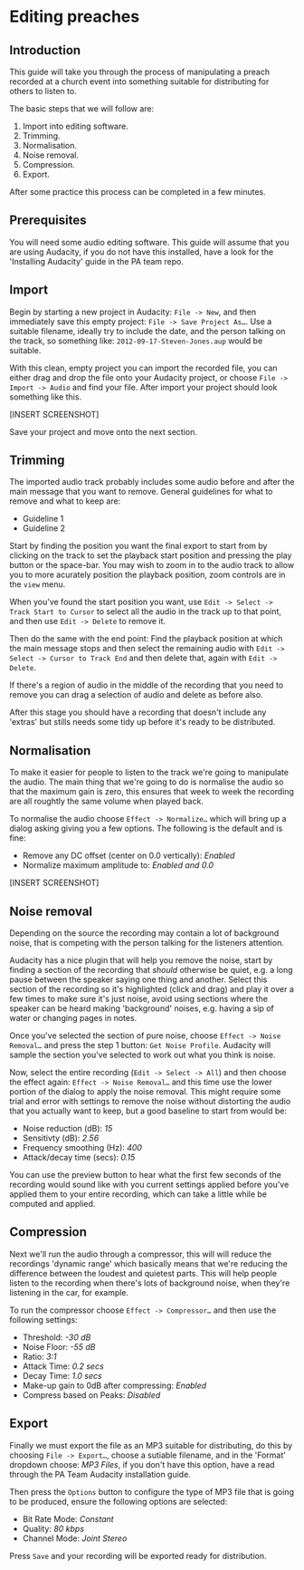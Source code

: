Editing preaches
================

Introduction
------------

This guide will take you through the process of manipulating a preach recorded at a church event into something suitable for distributing for others to listen to.

The basic steps that we will follow are:

1. Import into editing software.
2. Trimming.
3. Normalisation.
4. Noise removal.
5. Compression.
6. Export.

After some practice this process can be completed in a few minutes.


Prerequisites
-------------

You will need some audio editing software. This guide will assume that you are using Audacity, if you do not have this installed, have a look for the 'Installing Audacity' guide in the PA team repo.

Import
------

Begin by starting a new project in Audacity: `File -> New`, and then immediately save this empty project: `File -> Save Project As…`. Use a suitable filename, ideally try to include the date, and the person talking on the track, so something like: `2012-09-17-Steven-Jones.aup` would be suitable.

With this clean, empty project you can import the recorded file, you can either drag and drop the file onto your Audacity project, or choose `File -> Import -> Audio` and find your file. After import your project should look something like this.

[INSERT SCREENSHOT]

Save your project and move onto the next section.

Trimming
--------

The imported audio track probably includes some audio before and after the main message that you want to remove. General guidelines for what to remove and what to keep are:

* Guideline 1
* Guideline 2

Start by finding the position you want the final export to start from by clicking on the track to set the playback start position and pressing the play button or the space-bar. You may wish to zoom in to the audio track to allow you to more acurately position the playback position, zoom controls are in the `view` menu.

When you've found the start position you want, use `Edit -> Select -> Track Start to Cursor` to select all the audio in the track up to that point, and then use `Edit -> Delete` to remove it.

Then do the same with the end point: Find the playback position at which the main message stops and then select the remaining audio with `Edit -> Select -> Cursor to Track End` and then delete that, again with `Edit -> Delete`.

If there's a region of audio in the middle of the recording that you need to remove you can drag a selection of audio and delete as before also.

After this stage you should have a recording that doesn't include any 'extras' but stills needs some tidy up before it's ready to be distributed.

Normalisation
-------------

To make it easier for people to listen to the track we're going to manipulate the audio. The main thing that we're going to do is normalise the audio so that the maximum gain is zero, this ensures that week to week the recording are all roughtly the same volume when played back.

To normalise the audio choose `Effect -> Normalize…` which will bring up a dialog asking giving you a few options. The following is the default and is fine:

* Remove any DC offset (center on 0.0 vertically): _Enabled_
* Normalize maximum amplitude to: _Enabled and 0.0_

[INSERT SCREENSHOT]

Noise removal
-------------

Depending on the source the recording may contain a lot of background noise, that is competing with the person talking for the listeners attention.

Audacity has a nice plugin that will help you remove the noise, start by finding a section of the recording that _should_ otherwise be quiet, e.g. a long pause between the speaker saying one thing and another. Select this section of the recording so it's highlighted (click and drag) and play it over a few times to make sure it's just noise, avoid using sections where the speaker can be heard making 'background' noises, e.g. having a sip of water or changing pages in notes.

Once you've selected the section of pure noise, choose `Effect -> Noise Removal…` and press the step 1 button: `Get Noise Profile`. Audacity will sample the section you've selected to work out what you think is noise.

Now, select the entire recording (`Edit -> Select -> All`) and then choose the effect again: `Effect -> Noise Removal…` and this time use the lower portion of the dialog to apply the noise removal. This might require some trial and error with settings to remove the noise without distorting the audio that you actually want to keep, but a good baseline to start from would be:

* Noise reduction (dB): _15_
* Sensitivty (dB): _2.56_
* Frequency smoothing (Hz): _400_
* Attack/decay time (secs): _0.15_

You can use the preview button to hear what the first few seconds of the recording would sound like with you current settings applied before you've applied them to your entire recording, which can take a little while be computed and applied.


Compression
-----------

Next we'll run the audio through a compressor, this will will reduce the recordings 'dynamic range' which basically means that we're reducing the difference between the loudest and quietest parts. This will help people listen to the recording when there's lots of background noise, when they're listening in the car, for example.

To run the compressor choose `Effect -> Compressor…` and then use the following settings:

* Threshold: _-30 dB_
* Noise Floor: _-55 dB_
* Ratio: _3:1_
* Attack Time: _0.2 secs_
* Decay Time: _1.0 secs_
* Make-up gain to 0dB after compressing: _Enabled_
* Compress based on Peaks: _Disabled_


Export
------

Finally we must export the file as an MP3 suitable for distributing, do this by choosing `File -> Export…`, choose a sutiable filename, and in the 'Format' dropdown choose: _MP3 Files_, if you don't have this option, have a read through the PA Team Audacity installation guide.

Then press the `Options` button to configure the type of MP3 file that is going to be produced, ensure the following options are selected:

* Bit Rate Mode: _Constant_
* Quality: _80 kbps_
* Channel Mode: _Joint Stereo_

Press `Save` and your recording will be exported ready for distribution.